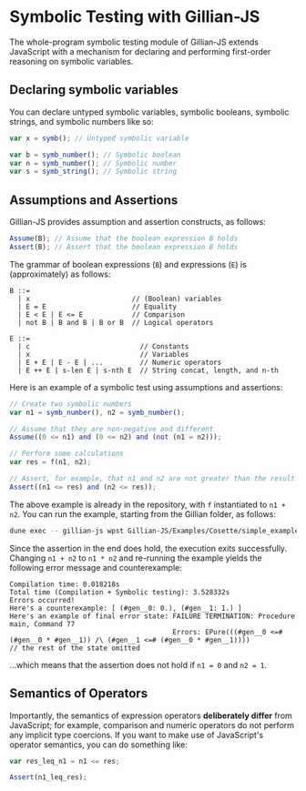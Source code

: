 # Symbolic Testing with Gillian-JS

The whole-program symbolic testing module of Gillian-JS extends JavaScript with a mechanism for declaring and performing first-order reasoning on symbolic variables.

## Declaring symbolic variables

You can declare untyped symbolic variables, symbolic booleans, symbolic strings, and symbolic numbers like so:

```js
var x = symb(); // Untyped symbolic variable

var b = symb_number(); // Symbolic boolean
var n = symb_number(); // Symbolic number
var s = symb_string(); // Symbolic string
```

## Assumptions and Assertions
Gillian-JS provides assumption and assertion constructs, as follows:

```js
Assume(B); // Assume that the boolean expression B holds
Assert(B); // Assert that the boolean expression B holds
```

The grammar of boolean expressions (`B`) and expressions (`E`) is (approximately) as follows:

```
B ::=
  | x                         // (Boolean) variables
  | E = E                     // Equality
  | E < E | E <= E            // Comparison
  | not B | B and B | B or B  // Logical operators

E ::=
  | c                           // Constants
  | x                           // Variables
  | E + E | E - E | ...         // Numeric operators
  | E ++ E | s-len E | s-nth E  // String concat, length, and n-th
```

Here is an example of a symbolic test using assumptions and assertions:

```js
// Create two symbolic numbers
var n1 = symb_number(), n2 = symb_number();

// Assume that they are non-negative and different
Assume((0 <= n1) and (0 <= n2) and (not (n1 = n2)));

// Perform some calculations
var res = f(n1, n2);

// Assert, for example, that n1 and n2 are not greater than the result
Assert((n1 <= res) and (n2 <= res));
```

The above example is already in the repository, with `f` instantiated to `n1 + n2`. You can run the example, starting from the Gillian folder, as follows:

```bash
dune exec -- gillian-js wpst Gillian-JS/Examples/Cosette/simple_example.js
```

Since the assertion in the end does hold, the execution exits successfully. Changing `n1 + n2` to `n1 * n2` and re-running the example yields the following error message and counterexample:

```
Compilation time: 0.018218s
Total time (Compilation + Symbolic testing): 3.528332s
Errors occurred!
Here's a counterexample: [ (#gen__0: 0.), (#gen__1: 1.) ]
Here's an example of final error state: FAILURE TERMINATION: Procedure main, Command 77
                                        Errors: EPure(((#gen__0 <=# (#gen__0 * #gen__1)) /\ (#gen__1 <=# (#gen__0 * #gen__1))))
// the rest of the state omitted
```

...which means that the assertion does not hold if `n1 = 0` and `n2 = 1`.

## Semantics of Operators
Importantly, the semantics of expression operators **deliberately differ** from JavaScript; for example, comparison and numeric operators do not perform any implicit type coercions. If you want to make use of JavaScript's operator semantics, you can do something like:
```js
var res_leq_n1 = n1 <= res;

Assert(n1_leq_res);
```
